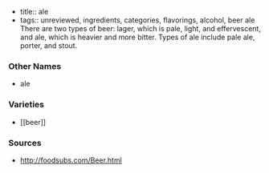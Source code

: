 - title:: ale
- tags:: unreviewed, ingredients, categories, flavorings, alcohol, beer
ale There are two types of beer: lager, which is pale, light, and effervescent, and ale, which is heavier and more bitter. Types of ale include pale ale, porter, and stout.

### Other Names

* ale

### Varieties

* [[beer]]

### Sources
* http://foodsubs.com/Beer.html
